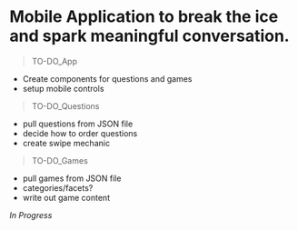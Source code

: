 # Mobile Application to break the ice and spark meaningful conversation.

> TO-DO_App
- Create components for questions and games
- setup mobile controls

> TO-DO_Questions
- pull questions from JSON file
- decide how to order questions
- create swipe mechanic

> TO-DO_Games
- pull games from JSON file
- categories/facets?
- write out game content

*In Progress*
